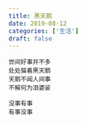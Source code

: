 ```yaml
---
title: 黑天鹅
date: 2019-08-12
categories: ['生活']
draft: false
---
```


```
世间好事并不多
处处猫着黑天鹅
天鹅不闻人间事
不解何为泪婆娑

没事有事
有事没事
```